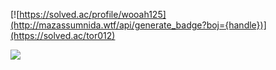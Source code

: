 [![https://solved.ac/profile/wooah125](http://mazassumnida.wtf/api/generate_badge?boj={handle})](https://solved.ac/tor012)

![](https://github-profile-summary-cards.vercel.app/api/cards/profile-details?username=dltkdgns3435&theme=solarized)
